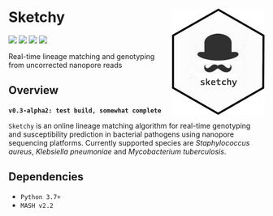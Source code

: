 # Sketchy <a href='https://github.com/esteinig'><img src='img/logo.png' align="right" height="210" /></a>

![](https://img.shields.io/badge/version-alpha-red.svg)
![](https://img.shields.io/badge/lifecycle-maturing-blue.svg)
![](https://img.shields.io/badge/docs-github-green.svg)
![](https://img.shields.io/badge/BioRxiv-v1-orange.svg)

Real-time lineage matching and genotyping from uncorrected nanopore reads

## Overview

**`v0.3-alpha2: test build, somewhat complete`**

`Sketchy` is an online lineage matching algorithm for real-time genotyping and susceptibility prediction in bacterial pathogens using nanopore sequencing platforms. Currently supported species are *Staphylococcus aureus*,  *Klebsiella pneumoniae* and *Mycobacterium tuberculosis*.

## Dependencies

* `Python 3.7+`
* `MASH v2.2`
